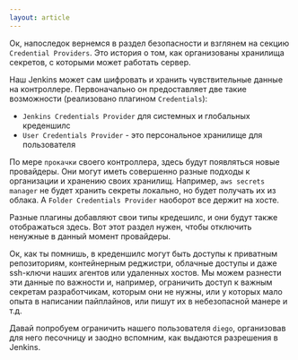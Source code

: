 ```yaml
---
layout: article
---
```

Ок, напоследок вернемся в раздел безопасности и взглянем на секцию `Credential Providers`. Это история о том, как организованы хранилища секретов, с которыми может работать сервер.

Наш Jenkins может сам шифровать и хранить чувствительные данные на контроллере. Первоначально он предоставляет две такие возможности (реализовано плагином `Credentials`):

- `Jenkins Credentials Provider` для системных и глобальных креденшилс
- `User Credentials Provider` - это персональное хранилище для пользователя

По мере `прокачки` своего контроллера, здесь будут появляться новые провайдеры. Они могут иметь совершенно разные подходы к организации и хранению своих хранилищ. Например, `aws secrets manager` не будет хранить секреты локально, но будет получать их из облака. А `Folder Credentials Provider` наоборот все держит на хосте.

Разные плагины добавляют свои типы кредешилс, и они будут также отображаться здесь. Вот этот раздел нужен, чтобы отключить ненужные в данный момент провайдеры.

Ок, как ты помнишь, в креденшилс могут быть доступы к приватным репозиториям, контейнерным реджистри, облачные доступы и даже ssh-ключи наших агентов или удаленных хостов. Мы можем разнести эти данные по важности и, например, ограничить доступ к важным секретам разработчикам, которым они не нужны, или у которых мало опыта в написании пайплайнов, или пишут их в небезопасной манере и т.д. 

Давай попробуем ограничить нашего пользователя `diego`, организовав для него песочницу и заодно вспомним, как выдаются разрешения в Jenkins.
